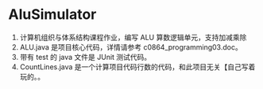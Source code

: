 # AluSimulator

1. 计算机组织与体系结构课程作业，编写 ALU 算数逻辑单元，支持加减乘除
2. ALU.java 是项目核心代码，详情请参考 c0864_programming03.doc。
3. 带有 test 的 java 文件是 JUnit 测试代码。
4. CountLines.java 是一个计算项目代码行数的代码，和此项目无关【自己写着玩的。。
